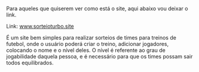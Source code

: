 Para aqueles que quiserem ver como está o site, aqui abaixo vou deixar o link.

Link: www.sorteioturbo.site

É um site bem simples para realizar sorteios de times para treinos de futebol, 
onde o usuário poderá criar o treino, adicionar jogadores, colocando o nome e o nível deles.
O nível é referente ao grau de jogabilidade daquela pessoa, e é necessário para que os times 
possam sair todos equilibrados.

